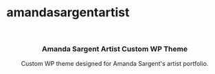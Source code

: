 # amandasargentartist

<br />
<p align="center">
    <h3 align="center">Amanda Sargent Artist Custom WP Theme</h3>
    <p align="center">
        Custom WP theme designed for Amanda Sargent's artist portfolio.
    </p>
</p>
